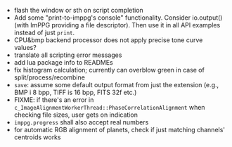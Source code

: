 - flash the window or sth on script completion
- Add some "print-to-imppg's console" functionality. Consider io.output() (with ImPPG providing a file descriptor). Then use it in all API examples instead of just `print`.
- CPU&bmp backend processor does not apply precise tone curve values?
- translate all scripting error messages
- add lua package info to READMEs
- fix histogram calculation; currently can overblow green in case of split/process/recombine
- `save`: assume some default output format from just the extension (e.g., BMP i 8 bpp, TIFF is 16 bpp, FITS 32f etc.)
- FIXME: if there's an error in `c_ImageAlignmentWorkerThread::PhaseCorrelationAlignment` when checking file sizes, user gets on indication
- `imppg.progress` shall also accept real numbers
- for automatic RGB alignment of planets, check if just matching channels' centroids works